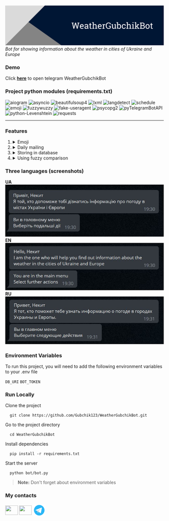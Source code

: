 <a href="https://t.me/WeatherGubchikBot" target="_blank"><img title="WeatherGubchikBot" alt="Header image" src="./images/WeatherGubchikBot_header.png"></a>
_Bot for showing information about the weather in cities of Ukraine and Europe_

### Demo

Click **<a href="https://t.me/WeatherGubchikBot" target="_blank">here</a>** to open telegram WeatherGubchikBot

### Project python modules (requirements.txt)

<img alt="aiogram" src="https://img.shields.io/pypi/v/aiogram?label=aiogram"> <img alt="asyncio" src="https://img.shields.io/pypi/v/asyncio?label=asyncio"> <img alt="beautifulsoup4" src="https://img.shields.io/pypi/v/beautifulsoup4?label=beautifulsoup4"> <img alt="lxml" src="https://img.shields.io/pypi/v/lxml?label=lxml"> <img alt="langdetect" src="https://img.shields.io/pypi/v/langdetect?label=langdetect"> <img alt="schedule" src="https://img.shields.io/pypi/v/schedule?label=schedule"> <img alt="emoji" src="https://img.shields.io/pypi/v/emoji?label=emoji"> <img alt="fuzzywuzzy" src="https://img.shields.io/pypi/v/fuzzywuzzy?color=blue&label=fuzzywuzzy"> <img alt="fake-useragent" src="https://img.shields.io/pypi/v/fake-useragent?label=fake-useragent&color=blue"> <img alt="psycopg2" src="https://img.shields.io/pypi/v/psycopg2?label=psycopg2"> <img alt="pyTelegramBotAPI" src="https://img.shields.io/pypi/v/pyTelegramBotAPI?label=pyTelegramBotAPI"> <img alt="python-Levenshtein" src="https://img.shields.io/pypi/v/python-Levenshtein?label=python-Levenshtein&color=blue"> <img alt="requests" src="https://img.shields.io/pypi/v/requests?label=requests">

---

### Features

1. <details><summary>Emoji</summary>I use RegExp for getting emoji by weather description</details>
2. <details><summary>Daily mailing</summary>You can sign up for the mailing to receive daily weather information in the city of your choice (you can turn it off at any time)</details>
3. <details><summary>Storing in database</summary>If you sign up for the newsletter, information will store in PostgreSQL database</details>
4. <details><summary>Using fuzzy comparison</summary>You can type the title of the city and bot try to find it with using python fuzzywuzyy module for fuzzy comparison</details>

### Three languages (screenshots)

**UA** <br>
<img title="WeatherGubchikBot" alt="Header image" src="./images/uk.jpg"> <br>
**EN** <br>
<img title="WeatherGubchikBot" alt="Header image" src="./images/en.jpg"> <br>
**RU** <br>
<img title="WeatherGubchikBot" alt="Header image" src="./images/ru.jpg"> <br>

### Environment Variables

To run this project, you will need to add the following environment variables to your .env file

`DB_URI`
`BOT_TOKEN`

### Run Locally

Clone the project

```
  git clone https://github.com/Gubchik123/WeatherGubchikBot.git
```

Go to the project directory

```
  cd WeatherGubchikBot
```

Install dependencies

```
  pip install -r requirements.txt
```

Start the server

```
  python bot/bot.py
```

> **Note:** Don't forget about environment variables

### My contacts

<p align="left">
<a href="https://stackoverflow.com/users/20199410" target="_blank"><img align="center" src="https://raw.githubusercontent.com/rahuldkjain/github-profile-readme-generator/master/src/images/icons/Social/stack-overflow.svg" height="30" width="40" /></a>
<a href="https://instagram.com/nikitos.1746" target="_blank"><img align="center" src="https://raw.githubusercontent.com/rahuldkjain/github-profile-readme-generator/master/src/images/icons/Social/instagram.svg" height="30" width="40" /></a>
<a href="https://t.me/Gubchik123" target="_blank"><img align="center" src="./images/icons8-telegram-app-48.png" width="40" /></a>
</p>
